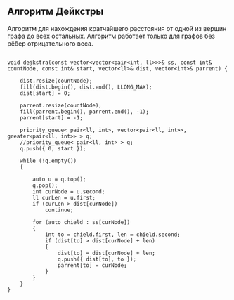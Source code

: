 ## Алгоритм Дейкстры

Алгоритм для нахождения кратчайшего расстояния от одной из вершин графа до всех остальных. Алгоритм работает только для графов без рёбер отрицательного веса.

```

void dejkstra(const vector<vector<pair<int, ll>>>& ss, const int& countNode, const int& start, vector<ll>& dist, vector<int>& parrent) {

    dist.resize(countNode);
    fill(dist.begin(), dist.end(), LLONG_MAX);
    dist[start] = 0;

    parrent.resize(countNode);
    fill(parrent.begin(), parrent.end(), -1);
    parrent[start] = -1;

    priority_queue< pair<ll, int>, vector<pair<ll, int>>, greater<pair<ll, int>> > q;
    //priority_queue< pair<ll, int> > q;
    q.push({ 0, start });

    while (!q.empty())
    {

        auto u = q.top();
        q.pop();
        int curNode = u.second;
        ll curLen = u.first;
        if (curLen > dist[curNode])
            continue;

        for (auto chield : ss[curNode])
        {
            int to = chield.first, len = chield.second;
            if (dist[to] > dist[curNode] + len)
            {
                dist[to] = dist[curNode] + len;
                q.push({ dist[to], to });
                parrent[to] = curNode;
            }
        }
    }
}

```
